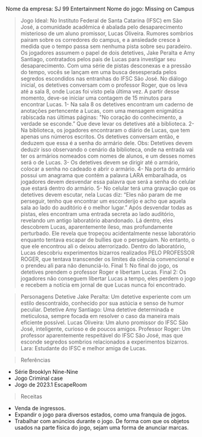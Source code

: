 
Nome da empresa: SJ 99 Entertainment
Nome do jogo: Missing on Campus

> Jogo Ideal:
No Instituto Federal de Santa Catarina (IFSC) em São José, a comunidade acadêmica é abalada pelo desaparecimento misterioso de um aluno promissor, Lucas Oliveira. Rumores sombrios pairam sobre os corredores do campus, e a ansiedade cresce à medida que o tempo passa sem nenhuma pista sobre seu paradeiro.
Os jogadores assumem o papel de dois detetives, Jake Peralta e Amy Santiago, contratados pelos pais de Lucas para investigar seu desaparecimento. Com uma série de pistas desconexas e a pressão do tempo, vocês se lançam em uma busca desesperada pelos segredos escondidos nas entranhas do IFSC São José.
No diálogo inicial, os detetives conversam com o professor Roger, que os leva até a sala 8, onde Lucas foi visto pela última vez. A partir desse momento, deve-se iniciar uma contagem de 15 minutos para encontrar Lucas.
1- Na sala 8 os detetives encontram um caderno de anotações pertencente a Lucas, com uma mensagem enigmática rabiscada nas últimas páginas: "No coração do conhecimento, a verdade se esconde.” Que deve levar os detetives até a biblioteca. 
2- Na biblioteca, os jogadores encontraram o diário de Lucas, que tem apenas uns números escritos. Os detetives conversam então, e deduzem que essa é a senha do armário dele.
Obs: Detetives devem deduzir isso observando o cenário da biblioteca, onde na entrada vai ter os armários nomeados com nomes de alunos, e um desses nomes será o de Lucas.
3- Os detetives devem se dirigir até o armário, colocar a senha no cadeado e abrir o armário. 
4- Na porta do armário possui um anagrama que contém a palavra LARA embaralhada, os jogadores devem desvendar essa palavra que será a senha do celular que estará dentro do armário.
5- No celular terá uma gravação que os detetives devem escutar, nela Lucas diz: “Eles não param de me perseguir, tenho que encontrar um esconderijo e acho que aquela sala ao lado do auditório é o melhor lugar.”
Após desvendar todas as pistas, eles encontram uma entrada secreta ao lado auditório, revelando um antigo laboratório abandonado.
Lá dentro, eles descobrem Lucas, aparentemente ileso, mas profundamente perturbado. Ele revela que tropeçou acidentalmente nesse laboratório enquanto tentava escapar de bullies que o perseguiam. No entanto, o que ele encontrou ali o deixou aterrorizado. Dentro do laboratório, Lucas descobriu experimentos bizarros realizados PELO PROFESSOR ROGER, que tentava transcender os limites da ciência convencional e o prendeu ali para não denunciá-lo. 
Final 1: No final do jogo, os detetives prendem o professor Roger e libertam Lucas.
Final 2: Os jogadores não conseguem libertar Lucas a tempo, eles perdem o jogo e recebem a notícia em jornal de que Lucas nunca foi encontrado.

> Personagens
Detetive Jake Peralta: Um detetive experiente com um estilo descontraído, conhecido por sua astúcia e senso de humor peculiar.
Detetive Amy Santiago: Uma detetive determinada e meticulosa, sempre focada em resolver o caso da maneira mais eficiente possível.
Lucas Oliveira: Um aluno promissor do IFSC São José, inteligente, curioso e de poucos amigos.
Professor Roger: Um professor aparentemente respeitável do IFSC São José, mas que esconde segredos sombrios relacionados a experimentos bizarros.
Lara: Estudante do IFSC e melhor amiga de Lucas.

> Referências 
- Série Brooklyn Nine-Nine
- Jogo Criminal case
- Jogo de 2023.1 EscapeRoom

> Receitas
- Venda de ingressos.
- Expandir o jogo para diversos estados, como uma franquia de jogos.
- Trabalhar com anúncios durante o jogo. De forma com que os objetos usados na parte física do jogo, sejam uma forma de anunciar marcas.
